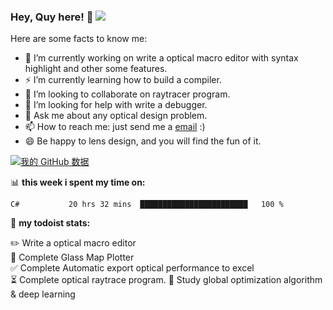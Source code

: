 

### Hey, Quy here! 👋   ![](https://img.shields.io/badge/Quy-OpticChaser-orange)

Here are some facts to know me:

- 🔭 I’m currently working on write a optical macro editor with syntax highlight and other some features.
- ⚡ I’m currently learning how to build a compiler.
- 👯 I’m looking to collaborate on raytracer program.
- 🤔 I’m looking for help with write a debugger.
- 💬 Ask me about any optical design problem.
- 📫 How to reach me: just send me a [email](mailto:570744756@qq.com) :)
- 😄 Be happy to lens design, and you will find the fun of it.


[![我的 GitHub 数据](https://github-readme-stats.vercel.app/api?username=uamhforever)]()

📊 **this week i spent my time on:**
<!--START_SECTION:waka-->
```text
C#           20 hrs 32 mins  ████████████████████████   100 % 
```
<!--END_SECTION:waka-->


🚧 **my todoist stats:**
<!-- TODO-IST:START -->
✏️  Write a optical macro editor          
🌸  Complete Glass Map Plotter           
✅  Complete Automatic export optical performance to excel          
⏳   Complete optical raytrace program.
👊  Study global optimization algorithm & deep learning
<!-- TODO-IST:END -->
